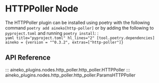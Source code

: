 # HTTPPoller Node

The HTTPPoller plugin can be installed using poetry with the following command `poetry add aineko[http-poller]` or by adding the following to `pyproject.toml` and running `poetry install`:
:   
    ```yaml title="pyproject.toml" hl_lines="2"
    [tool.poetry.dependencies]
    aineko = {version = "^0.3.2", extras=["http-poller"]}
    ```

## API Reference

::: aineko_plugins.nodes.http_poller.http_poller.HTTPPoller
::: aineko_plugins.nodes.http_poller.http_poller.ParamsHTTPPoller